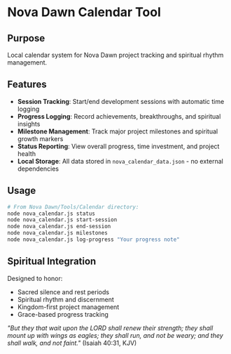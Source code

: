# Nova Dawn Calendar Tool

## Purpose

Local calendar system for Nova Dawn project tracking and spiritual rhythm management.

## Features

- **Session Tracking**: Start/end development sessions with automatic time logging
- **Progress Logging**: Record achievements, breakthroughs, and spiritual insights  
- **Milestone Management**: Track major project milestones and spiritual growth markers
- **Status Reporting**: View overall progress, time investment, and project health
- **Local Storage**: All data stored in `nova_calendar_data.json` - no external dependencies

## Usage

```bash
# From Nova Dawn/Tools/Calendar directory:
node nova_calendar.js status
node nova_calendar.js start-session
node nova_calendar.js end-session
node nova_calendar.js milestones
node nova_calendar.js log-progress "Your progress note"
```

## Spiritual Integration

Designed to honor:

- Sacred silence and rest periods
- Spiritual rhythm and discernment  
- Kingdom-first project management
- Grace-based progress tracking

*"But they that wait upon the LORD shall renew their strength; they shall mount up with wings as eagles; they shall run, and not be weary; and they shall walk, and not faint."* (Isaiah 40:31, KJV)
